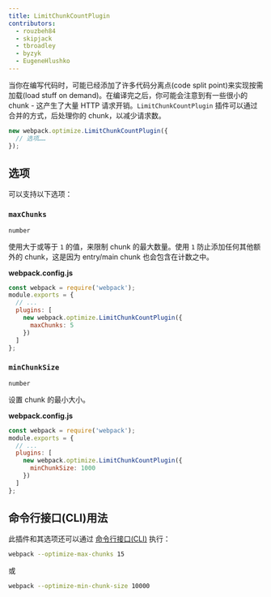 ```yaml
---
title: LimitChunkCountPlugin
contributors:
  - rouzbeh84
  - skipjack
  - tbroadley
  - byzyk
  - EugeneHlushko
---
```


当你在编写代码时，可能已经添加了许多代码分离点(code split point)来实现按需加载(load stuff on demand)。在编译完之后，你可能会注意到有一些很小的 chunk - 这产生了大量 HTTP 请求开销。`LimitChunkCountPlugin` 插件可以通过合并的方式，后处理你的 chunk，以减少请求数。

``` js
new webpack.optimize.LimitChunkCountPlugin({
  // 选项……
});
```


## 选项

可以支持以下选项：

### `maxChunks`

`number`

使用大于或等于 `1` 的值，来限制 chunk 的最大数量。使用 `1` 防止添加任何其他额外的 chunk，这是因为 entry/main chunk 也会包含在计数之中。

__webpack.config.js__

```javascript
const webpack = require('webpack');
module.exports = {
  // ...
  plugins: [
    new webpack.optimize.LimitChunkCountPlugin({
      maxChunks: 5
    })
  ]
};
```

### `minChunkSize`

`number`

设置 chunk 的最小大小。

__webpack.config.js__

```javascript
const webpack = require('webpack');
module.exports = {
  // ...
  plugins: [
    new webpack.optimize.LimitChunkCountPlugin({
      minChunkSize: 1000
    })
  ]
};
```


## 命令行接口(CLI)用法

此插件和其选项还可以通过 [命令行接口(CLI)](/api/cli/) 执行：

```bash
webpack --optimize-max-chunks 15
```

或

```bash
webpack --optimize-min-chunk-size 10000
```
